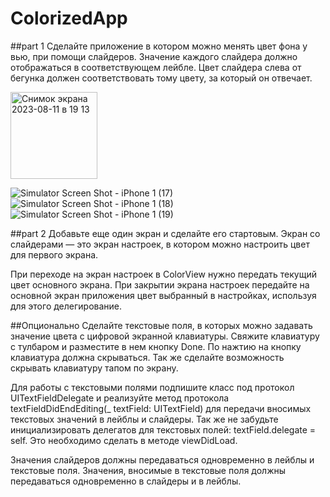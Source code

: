 #  ColorizedApp
##part 1 
Сделайте приложение в котором можно менять цвет фона у вью, при помощи слайдеров. Значение каждого слайдера должно отображаться в соответствующем лейбле. Цвет слайдера слева от бегунка должен соответствовать тому цвету, за который он отвечает.

<img width="139" alt="Снимок экрана 2023-08-11 в 19 13" src="https://github.com/lsvard/ColorizedApp/assets/119428549/a8c4413f-4ebb-4cd0-8bd4-e3f4240183af">

![Simulator Screen Shot - iPhone 1 (17)](https://github.com/lsvard/ColorizedApp/assets/119428549/385f0a3c-8fc9-4147-8679-1f7215cc9599)
![Simulator Screen Shot - iPhone 1 (18)](https://github.com/lsvard/ColorizedApp/assets/119428549/34e64f9c-32d6-49c1-9893-7e20ede9917e)
![Simulator Screen Shot - iPhone 1 (19)](https://github.com/lsvard/ColorizedApp/assets/119428549/9fdba8f1-28b1-4f9f-b608-d5e7f5a3b260)

##part 2 
Добавьте еще один экран и сделайте его стартовым. Экран со слайдерами — это экран настроек, в котором можно настроить цвет для первого экрана.

При переходе на экран настроек в ColorView нужно передать текущий цвет основного экрана. При закрытии экрана настроек передайте на основной экран приложения цвет выбранный в настройках, используя для этого делегирование.

##Опционально Сделайте текстовые поля, в которых можно задавать значение цвета с цифровой экранной клавиатуры. Свяжите клавиатуру с тулбаром и разместите в нем кнопку Done. По нажтию на кнопку клавиатура должна скрываться. Так же сделайте возможность скрывать клавиатуру тапом по экрану.

Для работы с текстовыми полями подпишите класс под протокол UITextFieldDelegate и реализуйте метод протокола textFieldDidEndEditing(_ textField: UITextField) для передачи вносимых текстовых значений в лейблы и слайдеры. Так же не забудьте инициализировать делегатов для текстовых полей: textField.delegate = self. Это необходимо сделать в методе viewDidLoad.

Значения слайдеров должны передаваться одновременно в лейблы и текстовые поля. Значения, вносимые в текстовые поля должны передаваться одновременно в слайдеры и в лейблы.



